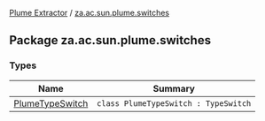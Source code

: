 [Plume Extractor](../index.md) / [za.ac.sun.plume.switches](./index.md)

## Package za.ac.sun.plume.switches

### Types

| Name | Summary |
|---|---|
| [PlumeTypeSwitch](-plume-type-switch/index.md) | `class PlumeTypeSwitch : TypeSwitch` |
